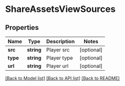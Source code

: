 # ShareAssetsViewSources

## Properties
Name | Type | Description | Notes
------------ | ------------- | ------------- | -------------
**src** | **string** | Player src | [optional] 
**type** | **string** | Player type | [optional] 
**url** | **string** | Player url | [optional] 

[[Back to Model list]](../README.md#documentation-for-models) [[Back to API list]](../README.md#documentation-for-api-endpoints) [[Back to README]](../README.md)


